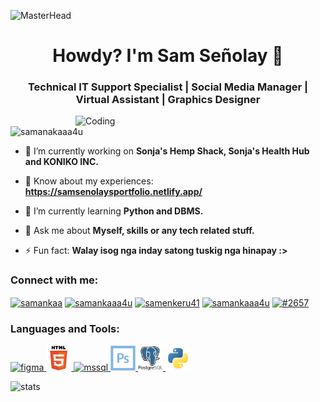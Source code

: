 ![MasterHead](https://wallpaperaccess.com/full/2471374.gif)
<h1 align="center">Howdy? I'm Sam Señolay 👋</h1>
<h3 align="center">Technical IT Support Specialist | Social Media Manager | Virtual Assistant | Graphics Designer</h3>
<img align="right" alt="Coding" width="400" src="https://i.giphy.com/media/qgQUggAC3Pfv687qPC/giphy.webp">

<p align="left"> <img src="https://komarev.com/ghpvc/?username=samanakaaa4u&label=Profile%20views&color=0e75b6&style=flat" alt="samanakaaa4u" /> </p>

- 🔭 I’m currently working on **Sonja's Hemp Shack, Sonja's Health Hub and KONIKO INC.**

- 📄 Know about my experiences: **https://samsenolaysportfolio.netlify.app/**

- 🌱 I’m currently learning **Python and DBMS.**

- 💬 Ask me about **Myself, skills or any tech related stuff.**

- ⚡ Fun fact: **Walay isog nga inday satong tuskig nga hinapay :>**

<h3 align="left">Connect with me:</h3>
<p align="left">
<a href="https://twitter.com/samankaa" target="blank"><img align="center" src="https://raw.githubusercontent.com/rahuldkjain/github-profile-readme-generator/master/src/images/icons/Social/twitter.svg" alt="samankaa" height="30" width="40" /></a>
<a href="https://linkedin.com/in/samcutiee" target="blank"><img align="center" src="https://raw.githubusercontent.com/rahuldkjain/github-profile-readme-generator/master/src/images/icons/Social/linked-in-alt.svg" alt="samankaaa4u" height="30" width="40" /></a>
<a href="https://fb.com/samenkeru41" target="blank"><img align="center" src="https://raw.githubusercontent.com/rahuldkjain/github-profile-readme-generator/master/src/images/icons/Social/facebook.svg" alt="samenkeru41" height="30" width="40" /></a>
<a href="https://instagram.com/samankaaa4u" target="blank"><img align="center" src="https://raw.githubusercontent.com/rahuldkjain/github-profile-readme-generator/master/src/images/icons/Social/instagram.svg" alt="samankaaa4u" height="30" width="40" /></a>
<a href="https://discord.gg/#2657" target="blank"><img align="center" src="https://raw.githubusercontent.com/rahuldkjain/github-profile-readme-generator/master/src/images/icons/Social/discord.svg" alt="#2657" height="30" width="40" /></a>
</p>

<h3 align="left">Languages and Tools:</h3>
<p align="left"> <a href="https://www.figma.com/" target="_blank" rel="noreferrer"> <img src="https://www.vectorlogo.zone/logos/figma/figma-icon.svg" alt="figma" width="40" height="40"/> </a> <a href="https://www.w3.org/html/" target="_blank" rel="noreferrer"> <img src="https://raw.githubusercontent.com/devicons/devicon/master/icons/html5/html5-original-wordmark.svg" alt="html5" width="40" height="40"/> </a> <a href="https://www.microsoft.com/en-us/sql-server" target="_blank" rel="noreferrer"> <img src="https://www.svgrepo.com/show/303229/microsoft-sql-server-logo.svg" alt="mssql" width="40" height="40"/> </a> <a href="https://www.photoshop.com/en" target="_blank" rel="noreferrer"> <img src="https://raw.githubusercontent.com/devicons/devicon/master/icons/photoshop/photoshop-line.svg" alt="photoshop" width="40" height="40"/> </a> <a href="https://www.postgresql.org" target="_blank" rel="noreferrer"> <img src="https://raw.githubusercontent.com/devicons/devicon/master/icons/postgresql/postgresql-original-wordmark.svg" alt="postgresql" width="40" height="40"/> </a> <a href="https://www.python.org" target="_blank" rel="noreferrer"> <img src="https://raw.githubusercontent.com/devicons/devicon/master/icons/python/python-original.svg" alt="python" width="40" height="40"/> </a> </p>

![stats](https://github-readme-stats.vercel.app/api?username=samankaaa4U&&show_icons=true&title_color=ffffff&icon_color=bb2acf&text_color=daf7dc&bg_color=151515)
